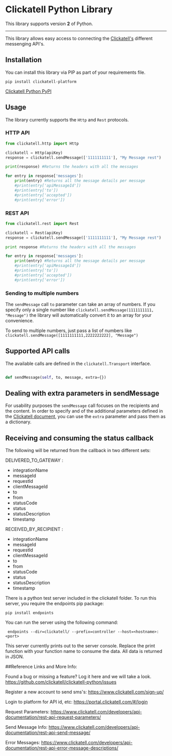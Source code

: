 Clickatell Python Library
================================

This library supports version **2** of Python.

------------------------------------

This library allows easy access to connecting the [Clickatell's](http://www.clickatell.com) different messenging API's.

Installation
------------------

You can install this library via PIP as part of your requirements file.

```
pip install clickatell-platform
```

[Clickatell Python PyPI](https://pypi.python.org/pypi?name=clickatell&version=0.0.1&:action=display)

Usage
------------------

The library currently supports the `Http` and `Rest` protocols.

### HTTP API

``` python
from clickatell.http import Http

clickatell = Http(apiKey)
response = clickatell.sendMessage(['1111111111'], "My Message rest")

print(response) #Returns the headers with all the messages

for entry in response['messages']:
    print(entry) #Returns all the message details per message
    #print(entry['apiMessageId'])
    #print(entry['to'])
    #print(entry['accepted'])
    #print(entry['error'])
```

### REST API

``` python
from clickatell.rest import Rest

clickatell = Rest(apiKey)
response = clickatell.sendMessage(['1111111111'], "My Message rest")

print response #Returns the headers with all the messages

for entry in response['messages']:
    print(entry) #Returns all the message details per message
    #print(entry['apiMessageId'])
    #print(entry['to'])
    #print(entry['accepted'])
    #print(entry['error'])
```

### Sending to multiple numbers

The `sendMessage` call `to` parameter can take an array of numbers. If you specify only a single number like `clickatell.sendMessage(1111111111, "Message")` the library will automatically convert it to an array for your convenience.

To send to multiple numbers, just pass a list of numbers like `clickatell.sendMessage([1111111111,2222222222], "Message")`

Supported API calls
------------------

The available calls are defined in the `clickatell.Transport` interface.

``` python

def sendMessage(self, to, message, extra={})

```

Dealing with extra parameters in sendMessage
--------------------------------------

For usability purposes the `sendMessage` call focuses on the recipients and the content. In order to specify and of the additional parameters defined
in the [Clickatell document](http://www.clickatell.com), you can use the `extra` parameter and pass them as a dictionary.

Receiving and consuming the status callback
--------------------------------------

The following will be returned from the callback in two different sets:

DELIVERED_TO_GATEWAY :
* integrationName
* messageId
* requestId
* clientMessageId
* to
* from
* statusCode
* status
* statusDescription
* timestamp

RECEIVED_BY_RECIPIENT :
* integrationName
* messageId
* requestId
* clientMessageId
* to
* from
* statusCode
* status
* statusDescription
* timestamp

There is a python test server included in the clickatell folder.
To run this server, you require the endpoints pip package:
```
pip install endpoints
```

You can run the server using the following command:
```
 endpoints --dir=clickatell/ --prefix=controller --host=<hostname>:<port>
```

This server currently prints out to the server console. Replace the print function with your function name to consume the data.
All data is returned in JSON.

##Reference Links and More Info:

Found a bug or missing a feature? Log it here and we will take a look.
https://github.com/clickatell/clickatell-python/issues

Register a new account to send sms's:
https://www.clickatell.com/sign-up/

Login to platform for API id, etc:
https://portal.clickatell.com/#/login

Request Parameters:
https://www.clickatell.com/developers/api-documentation/rest-api-request-parameters/

Send Message Info:
https://www.clickatell.com/developers/api-documentation/rest-api-send-message/

Error Messages:
https://www.clickatell.com/developers/api-documentation/rest-api-error-message-descriptions/
